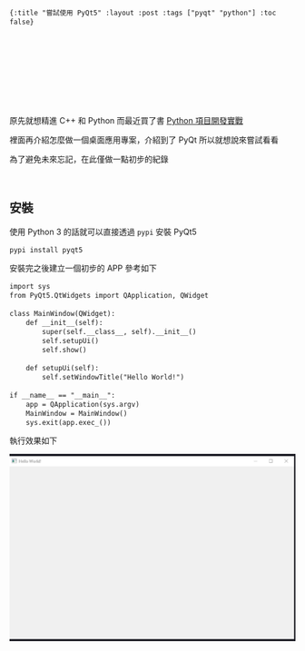     {:title "嘗試使用 PyQt5" :layout :post :tags ["pyqt" "python"] :toc false}


# 　


## 　

原先就想精進 C++ 和 Python 而最近買了書 [Python 項目開發實戰](https://www.tenlong.com.tw/products/9787302415879)

裡面再介紹怎麼做一個桌面應用專案，介紹到了 PyQt 所以就想說來嘗試看看

為了避免未來忘記，在此僅做一點初步的紀錄

<br>


## 安裝

使用 Python 3 的話就可以直接透過 `pypi` 安裝 PyQt5

    pypi install pyqt5

安裝完之後建立一個初步的 APP 參考如下

    import sys
    from PyQt5.QtWidgets import QApplication, QWidget

    class MainWindow(QWidget):
        def __init__(self):
            super(self.__class__, self).__init__()
            self.setupUi()
            self.show()

        def setupUi(self):
            self.setWindowTitle("Hello World!")

    if __name__ == "__main__":
        app = QApplication(sys.argv)
        MainWindow = MainWindow()
        sys.exit(app.exec_())

執行效果如下

![img](../../img/pyqt-hello-world.png)
